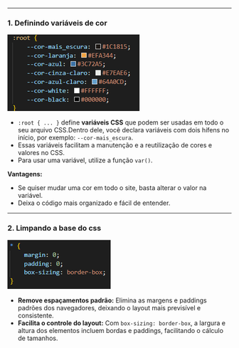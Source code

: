 
---
### **1. Definindo variáveis de cor**

![Pasted image 20250527095845](../../attachments/Pasted%20image%2020250527095845.png)

- `:root { ... }` define **variáveis CSS** que podem ser usadas em todo o seu arquivo CSS.Dentro dele, você declara variáveis com dois hífens no início, por exemplo: `--cor-mais_escura`.
- Essas variáveis facilitam a manutenção e a reutilização de cores e valores no CSS.  
- Para usar uma variável, utilize a função `var()`. 

**Vantagens:**
- Se quiser mudar uma cor em todo o site, basta alterar o valor na variável.
- Deixa o código mais organizado e fácil de entender.

---
### **2. Limpando a base do css**

![Pasted image 20250527095931](../../attachments/Pasted%20image%2020250527095931.png)

- **Remove espaçamentos padrão:** Elimina as margens e paddings padrões dos navegadores, deixando o layout mais previsível e consistente.
- **Facilita o controle do layout:** Com `box-sizing: border-box`, a largura e altura dos elementos incluem bordas e paddings, facilitando o cálculo de tamanhos.
